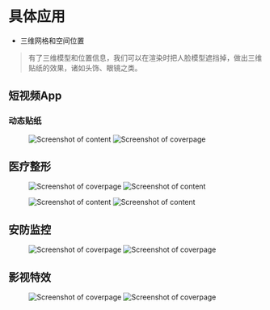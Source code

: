 # 具体应用

- 三维网格和空间位置
> 有了三维模型和位置信息，我们可以在渲染时把人脸模型遮挡掉，做出三维贴纸的效果，诸如头饰、眼镜之类。

## 短视频App

### 动态贴纸

<figure class="thumbnails">
    <img src="https://blog-1253739411.cos.ap-shanghai.myqcloud.com/static/gif/v2-0380b3a99f8144b5e9047f1076c0a182_b.gif" alt="Screenshot of content" title="Content">
    <img src="https://blog-1253739411.cos.ap-shanghai.myqcloud.com/static/gif/screenshot.png" alt="Screenshot of coverpage" title="Cover page">
</figure>


## 医疗整形

<figure class="thumbnails">
    <img src="https://blog-1253739411.cos.ap-shanghai.myqcloud.com/static/gif/project_usiigaci1.gif" alt="Screenshot of coverpage" title="Cover page">
    <img src="https://blog-1253739411.cos.ap-shanghai.myqcloud.com/static/gif/project_usiigaci2.gif" alt="Screenshot of content" title="Content">
</figure>

<figure class="thumbnails">
    <img src="	https://blog-1253739411.cos.ap-shanghai.myqcloud.com/static/gif/nucleus_segmentation.png" alt="Screenshot of content" title="Content">
    <img src="https://blog-1253739411.cos.ap-shanghai.myqcloud.com/static/gif/vertex_3d.jpg" alt="Screenshot of content" title="Content">
</figure>

## 安防监控

<figure class="thumbnails">
    <img src="https://blog-1253739411.cos.ap-shanghai.myqcloud.com/static/gif/street.png" alt="Screenshot of coverpage" title="Cover page">
    <img src="https://blog-1253739411.cos.ap-shanghai.myqcloud.com/static/img/bandicam/4k_video.gif" alt="Screenshot of coverpage" title="Cover page">
</figure>

## 影视特效

<figure class="thumbnails">
    <img src="https://blog-1253739411.cos.ap-shanghai.myqcloud.com/static/gif/687474703a2f2f636f6d612e69732e7475652e6d70672e64652f6173736574732f636f6d615f66616365732e6a7067.jpeg" alt="Screenshot of coverpage" title="Cover page">
    <img src="https://blog-1253739411.cos.ap-shanghai.myqcloud.com/static/img/bandicam/pano.gif" alt="Screenshot of coverpage" title="Cover page">
</figure>
